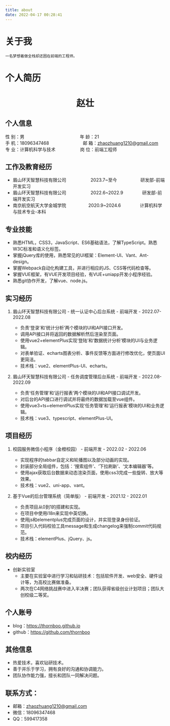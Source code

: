 ```yaml
---
title: about
date: 2022-04-17 00:28:41
---
```


# 关于我
    一名梦想着做全栈却还困在前端的工程师。

# 个人简历

 <center>
     <h1>赵壮</h1>
 </center>

## 个人信息

  性 别：男&emsp;&emsp;&emsp;&emsp;&emsp;&emsp;&emsp;&emsp;&emsp;&emsp;&emsp;&emsp;&ensp;年 龄：21<br>
  手 机：18096347468 &emsp;&emsp;&emsp;&emsp;&emsp;&emsp;&ensp;&nbsp;&nbsp;&nbsp;邮 箱：zhaozhuang1210@gmail.com<br>
  专 业：计算机科学与技术 &emsp;&emsp;&emsp;&emsp;&emsp; 岗 位：前端工程师

## 工作及教育经历

* 眉山环天智慧科技有限公司&emsp;&emsp;&emsp;&emsp;&emsp;&ensp;2023.7~至今&emsp;&emsp;&emsp;&emsp;&emsp; 研发部-前端开发实习
* 眉山环天智慧科技有限公司&emsp;&emsp;&emsp;&emsp;&emsp;&ensp;2022.6~2022.9&emsp;&emsp;&emsp;&emsp; 研发部-前端开发实习
* 南京航空航天大学金城学院&emsp;&emsp;&emsp;&emsp;&emsp;2020.9~2024.6&emsp;&emsp;&emsp;&emsp; 计算机科学与技术专业-本科

## 专业技能

* 熟悉HTML，CSS3，JavaScript、ES6基础语法，了解TypeScript。熟悉W3C标准和语义化标签。
* 掌握jQuery库的使用，熟悉常见的UI框架：Element-UI、Vant、Ant-design。
* 掌握Webpack自动化构建工具，并进行相应的JS、CSS等代码检查等。
* 掌握VUE框架，有VUE开发项目经验，有VUE+uniapp开发小程序经验。
* 熟悉git协作开发，了解vue、node.js。

## 实习经历

1. 眉山环天智慧科技有限公司 - 统一认证中心后台系统 - 前端开发 - 2022.07- 2022.08
    * 负责‘登录’和‘统计分析’两个模块的UI和API接口开发。
    * 调用API接口并将返回的数据解析然后渲染至页面。
    * 使用vue2+elementPlus实现‘登陆’和‘数据统计分析’模块的UI与业务逻辑。
    * 对表单验证、echarts图表分析、事件反馈等方面进行修改优化，使页面UI更简洁。
    * 技术栈：vue2、elementPlus-UI、echarts。

2. 眉山环天智慧科技有限公司 - 任务调度管理后台系统 - 前端开发 - 2022.08- 2022.09
    * 负责‘任务管理’和‘运行报表’两个模块的UI和API接口调试开发。
    * 对后台的API接口进行调试并将最终的数据加载至vue组件。
    * 使用vue3+ts+elementPlus实现‘任务管理’和‘运行报表’模块的UI和业务逻辑。
    * 技术栈：vue3、typescript、elementPlus-UI。

## 项目经历
1. 校园服务微信小程序（金橙校园） - 前端开发 - 2022.02 - 2022.06
    * 实现程序的tabbar自定义和轮播图以及部分动画的实现。
    * 封装部分全局组件，包括：‘搜索组件’、‘下拉刷新’、‘文本编辑器’等。
    * 使用ajax获取后台数据来动态渲染页面，使用css3完成一些旋转、放大等效果。
    * 技术栈：vue2、uni-app、vant。

2. 基于Vue的后台管理系统（简单版） - 前端开发 - 2021.12 - 2022.01
    * 负责项目从0到1的搭建和实现。
    * 在项目中使用i18n来实现中英切换。
    * 使用js和elementplus完成页面的设计，并实现登录身份验证。
    * 项目引入代码校验工具message和生成changelog来强制commit代码规范。
    * 技术栈：elementPlus、jQuery、js。

## 校内经历
* 创新实验室
  * 主要在实验室中进行学习和钻研技术：包括软件开发、web安全、硬件设计等，为高校比赛做准备。
  * 两次在C4网络挑战赛中进入半决赛；团队获得省级创业计划项目；团队大创校级二等奖。


## 个人账号
* blog：https://thornboo.github.io
* github：https://github.com/thornboo

## 其他信息
* 热爱技术，喜欢钻研技术。
* 善于并乐于学习，拥有良好的沟通和协调能力。
* 团队协作能力强，擅长和团队一同解决问题。

## 联系方式：
- 邮箱：zhaozhuang1210@gmail.com
- 微信：18096347468
- QQ：599417358